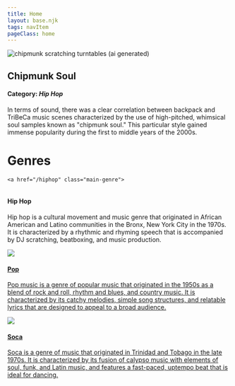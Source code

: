 ```yaml
---
title: Home
layout: base.njk
tags: navItem
pageClass: home
---
```

<section class="spotlight">
<img id="chip" src="..." alt="chipmunk scratching turntables (ai generated)">
<div>
<h2>Chipmunk Soul</h2>
<h4>Category: <i>Hip Hop</i></h4>
<p>In terms of sound, there was a clear correlation between backpack and TriBeCa music scenes characterized by the use of high-pitched, whimsical soul samples known as "chipmunk soul." 
This particular style gained immense popularity during the first to middle years of the 2000s.</p>
</div>
</section>

<h1>Genres</h1>
<section class="main">
<div class="genre">
    
    <a href="/hiphop" class="main-genre">
<img src="..." alt="">
<div>
<h4>Hip Hop</h4>
<p>Hip hop is a cultural movement and music genre that originated in African American and Latino communities in the Bronx, New York City in the 1970s. 
It is characterized by a rhythmic and rhyming speech that is accompanied by DJ scratching, beatboxing, and music production.
</p>
</div>
    </a>
</div>

<div class="genre">
    <a href="/pop" class="main-genre">
<img src="...">
<div>
<h4>Pop</h4>
<p>Pop music is a genre of popular music that originated in the 1950s as a blend of rock and roll, rhythm and blues, and country music.
It is characterized by its catchy melodies, simple song structures, and relatable lyrics that are designed to appeal to a broad audience.
</p>
</div> </a>
</div>

<div class="genre">
    <a href="/soca-music" class="main-genre">
<img src="...">
<div>
<h4>Soca</h4>
<p>Soca is a genre of music that originated in Trinidad and Tobago in the late 1970s. 
It is characterized by its fusion of calypso music with elements of soul, funk, and Latin music, and features a fast-paced, uptempo beat that is ideal for dancing.
</div>
</a>
</div>
</section>
<p><!-- about us paragraph here--></p>

